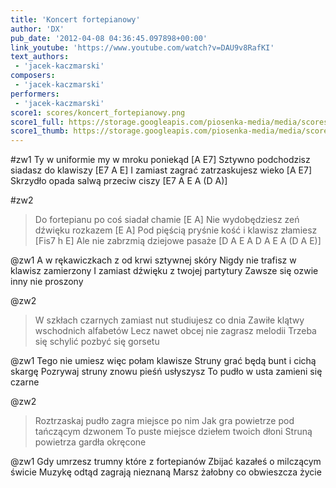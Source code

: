 ```yaml
---
title: 'Koncert fortepianowy'
author: 'DX'
pub_date: '2012-04-08 04:36:45.097898+00:00'
link_youtube: 'https://www.youtube.com/watch?v=DAU9v8RafKI'
text_authors:
 - 'jacek-kaczmarski'
composers:
 - 'jacek-kaczmarski'
performers:
 - 'jacek-kaczmarski'
score1: scores/koncert_fortepianowy.png
score1_full: https://storage.googleapis.com/piosenka-media/media/scores/koncert_fortepianowy.png
score1_thumb: https://storage.googleapis.com/piosenka-media/media/scores/koncert_fortepianowy.png.180x0_q85_upscale.jpg
---
```


#zw1
Ty w uniformie my w mroku poniekąd [A E7]
Sztywno podchodzisz siadasz do klawiszy [E7 A E]
I zamiast zagrać zatrzaskujesz wieko [A E7]
Skrzydło opada salwą przeciw ciszy [E7 A E A (D A)]

#zw2
>Do fortepianu po coś siadał chamie [E A]
>Nie wydobędziesz zeń dźwięku rozkazem [E A]
>Pod pięścią pryśnie kość i klawisz złamiesz [Fis7 h E]
>Ale nie zabrzmią dziejowe pasaże [D A E A D A E A (D A E)]

@zw1
A w rękawiczkach z od krwi sztywnej skóry
Nigdy nie trafisz w klawisz zamierzony
I zamiast dźwięku z twojej partytury
Zawsze się ozwie inny nie proszony

@zw2
>W szkłach czarnych zamiast nut studiujesz co dnia
>Zawiłe klątwy wschodnich alfabetów
>Lecz nawet obcej nie zagrasz melodii
>Trzeba się schylić pozbyć się gorsetu

@zw1
Tego nie umiesz więc połam klawisze
Struny grać będą bunt i cichą skargę
Pozrywaj struny znowu pieśń usłyszysz
To pudło w usta zamieni się czarne

@zw2
>Roztrzaskaj pudło zagra miejsce po nim
>Jak gra powietrze pod tańczącym dzwonem
>To puste miejsce dziełem twoich dłoni
>Struną powietrza gardła okręcone

@zw1
Gdy umrzesz trumny które z fortepianów
Zbijać kazałeś o milczącym świcie
Muzykę odtąd zagrają nieznaną
Marsz żałobny co obwieszcza życie